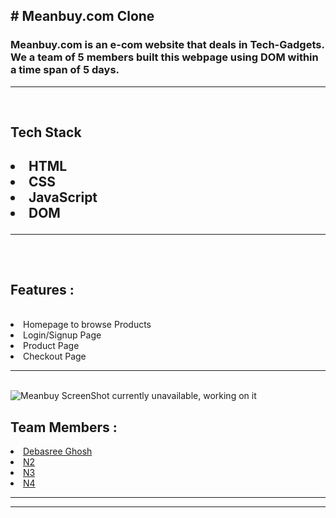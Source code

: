 <h2># Meanbuy.com Clone</h2>
<h3>Meanbuy.com is an e-com website that deals in Tech-Gadgets. We a team of 5 members built this webpage using DOM within a time span of 5 days.</h3>
<hr><br>

<h2>Tech Stack<h2/>
  <li>HTML</li>
  <li>CSS</li>
  <li>JavaScript</li>
  <li>DOM</li>
  <hr><br>
<h2>Features :</h2><br>
  <li>Homepage to browse Products</li>
  <li>Login/Signup Page</li>
  <li>Product Page</li>
  <li>Checkout Page</li>
  <hr><br>
 <img src="" alt="Meanbuy ScreenShot currently unavailable, working on it"/>
<h2>Team Members :</h2>
  <li><a href="https://github.com/Debasree-3031999">Debasree Ghosh</a></li>
  <li><a href="">N2</a></li>
  <li><a href="">N3</a></li>
  <li><a href="">N4</a></li>
 <hr><hr>

